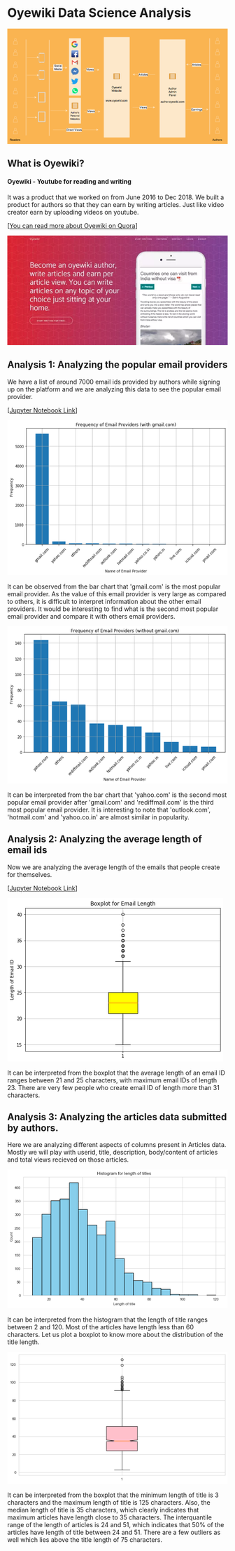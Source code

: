 # Oyewiki Data Science Analysis
  
![Oyewiki - youtube for reading and writing](https://github.com/chetnakhanna16/oyewiki_ds_analysis/blob/master/img/how-oyewiki-works.png)
  
## What is Oyewiki?
#### Oyewiki - Youtube for reading and writing

It was a product that we worked on from June 2016 to Dec 2018. 
We built a product for authors so that they can earn by writing articles. Just like video creator earn by uploading videos on youtube.

[[You can read more about Oyewiki on Quora](https://www.quora.com/search?q=oyewiki)]

![Oyewiki - youtube for reading and writing](https://github.com/chetnakhanna16/oyewiki_ds_analysis/blob/master/img/oyewiki_home_page.png)

## Analysis 1: Analyzing the popular email providers 
We have a list of around 7000 email ids provided by authors while signing up on the platform and we are analyzing this data to see the popular email provider. 

[[Jupyter Notebook Link](https://github.com/chetnakhanna16/oyewiki_ds_analysis/blob/master/email_list_analysis.ipynb)]

![Frequency of Email Providers (with gmail.com)](https://github.com/chetnakhanna16/oyewiki_ds_analysis/blob/master/img/barchart_email.png)

It can be observed from the bar chart that 'gmail.com' is the most popular email provider. As the value of this email provider is very large as compared to others, it is difficult to interpret information about the other email providers. It would be interesting to find what is the second most popular email provider and compare it with others email providers.

![Frequency of Email Providers (without gmail.com)](https://github.com/chetnakhanna16/oyewiki_ds_analysis/blob/master/img/barchart_email_no_gamil.png)

It can be interpreted from the bar chart that 'yahoo.com' is the second most popular email provider after 'gmail.com' and 'rediffmail.com' is the third most popular email provider. It is interesting to note that 'outlook.com', 'hotmail.com' and 'yahoo.co.in' are almost similar in popularity.

## Analysis 2: Analyzing the average length of email ids 

Now we are analyzing the average length of the emails that people create for themselves.

[[Jupyter Notebook Link](https://github.com/chetnakhanna16/oyewiki_ds_analysis/blob/master/email_list_analysis.ipynb)]

![Boxplot for Email Length](https://github.com/chetnakhanna16/oyewiki_ds_analysis/blob/master/img/boxplot_email.png)

It can be interpreted from the boxplot that the average length of an email ID ranges between 21 and 25 characters, with maximum email IDs of length 23. There are very few people who create email ID of length more than 31 characters.

## Analysis 3: Analyzing the articles data submitted by authors.

Here we are analyzing different aspects of columns present in Articles data. Mostly we will play with userid, title, description, body/content of articles and total views recieved on those articles.

![Distribution of average length](https://github.com/chetnakhanna16/oyewiki_ds_analysis/blob/master/img/hist_length_title.png)

It can be interpreted from the histogram that the length of title ranges between 2 and 120. Most of the articles have length less than 60 characters. Let us plot a boxplot to know more about the distribution of the title length.

![Boxplot of title length](https://github.com/chetnakhanna16/oyewiki_ds_analysis/blob/master/img/boxplot_length_title.png)

It can be interpreted from the boxplot that the minimum length of title is 3 characters and the maximum length of title is 125 characters. Also, the median length of title is 35 characters, which clearly indicates that maximum articles have length close to 35 characters. The interquantile range of the length of articles is 24 and 51, which indicates that 50% of the articles have length of title between 24 and 51. There are a few outliers as well which lies above the title length of 75 characters.



